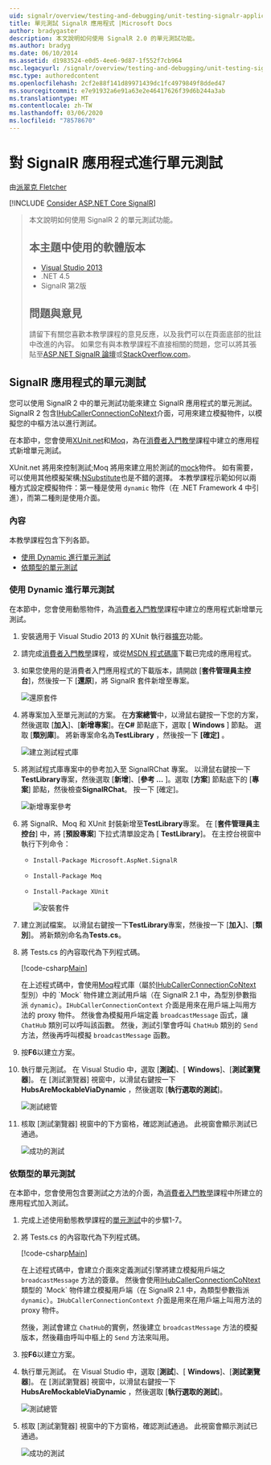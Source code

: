 ```yaml
---
uid: signalr/overview/testing-and-debugging/unit-testing-signalr-applications
title: 單元測試 SignalR 應用程式 |Microsoft Docs
author: bradygaster
description: 本文說明如何使用 SignalR 2.0 的單元測試功能。
ms.author: bradyg
ms.date: 06/10/2014
ms.assetid: d1983524-e0d5-4ee6-9d87-1f552f7cb964
msc.legacyurl: /signalr/overview/testing-and-debugging/unit-testing-signalr-applications
msc.type: authoredcontent
ms.openlocfilehash: 2cf2e88f141d89971439dc1fc4979849f8dded47
ms.sourcegitcommit: e7e91932a6e91a63e2e46417626f39d6b244a3ab
ms.translationtype: MT
ms.contentlocale: zh-TW
ms.lasthandoff: 03/06/2020
ms.locfileid: "78578670"
---
```

# <a name="unit-testing-signalr-applications"></a>對 SignalR 應用程式進行單元測試

由[派翠克 Fletcher](https://github.com/pfletcher)

[!INCLUDE [Consider ASP.NET Core SignalR](~/includes/signalr/signalr-version-disambiguation.md)]

> 本文說明如何使用 SignalR 2 的單元測試功能。
>
> ## <a name="software-versions-used-in-this-topic"></a>本主題中使用的軟體版本
>
>
> - [Visual Studio 2013](https://my.visualstudio.com/Downloads?q=visual%20studio%202013)
> - .NET 4.5
> - SignalR 第2版
>
>
>
> ## <a name="questions-and-comments"></a>問題與意見
>
> 請留下有關您喜歡本教學課程的意見反應，以及我們可以在頁面底部的批註中改進的內容。 如果您有與本教學課程不直接相關的問題，您可以將其張貼至[ASP.NET SignalR 論壇](https://forums.asp.net/1254.aspx/1?ASP+NET+SignalR)或[StackOverflow.com](http://stackoverflow.com/)。

<a id="unit"></a>
## <a name="unit-testing-signalr-applications"></a>SignalR 應用程式的單元測試

您可以使用 SignalR 2 中的單元測試功能來建立 SignalR 應用程式的單元測試。 SignalR 2 包含[IHubCallerConnectionCoNtext](https://msdn.microsoft.com/library/microsoft.aspnet.signalr.hubs.ihubcallerconnectioncontext(v=vs.118).aspx)介面，可用來建立模擬物件，以模擬您的中樞方法以進行測試。

在本節中，您會使用[XUnit.net](https://github.com/xunit/xunit)和[Moq](https://github.com/Moq/moq4)，為在[消費者入門教學](../getting-started/tutorial-getting-started-with-signalr.md)課程中建立的應用程式新增單元測試。

XUnit.net 將用來控制測試;Moq 將用來建立用於測試的[mock](http://en.wikipedia.org/wiki/Mock_object)物件。 如有需要，可以使用其他模擬架構;[NSubstitute](http://nsubstitute.github.io/)也是不錯的選擇。 本教學課程示範如何以兩種方式設定模擬物件：第一種是使用 `dynamic` 物件（在 .NET Framework 4 中引進），而第二種則是使用介面。

### <a name="contents"></a>內容

本教學課程包含下列各節。

- [使用 Dynamic 進行單元測試](#dynamic)
- [依類型的單元測試](#type)

<a id="dynamic"></a>
### <a name="unit-testing-with-dynamic"></a>使用 Dynamic 進行單元測試

在本節中，您會使用動態物件，為[消費者入門教學](../getting-started/tutorial-getting-started-with-signalr.md)課程中建立的應用程式新增單元測試。

1. 安裝適用于 Visual Studio 2013 的 XUnit 執行器[擴充](https://visualstudiogallery.msdn.microsoft.com/463c5987-f82b-46c8-a97e-b1cde42b9099)功能。
2. 請完成[消費者入門教學](../getting-started/tutorial-getting-started-with-signalr.md)課程，或從[MSDN 程式碼庫](https://code.msdn.microsoft.com/SignalR-Getting-Started-b9d18aa9)下載已完成的應用程式。
3. 如果您使用的是消費者入門應用程式的下載版本，請開啟 [**套件管理員主控台**]，然後按一下 [**還原**]，將 SignalR 套件新增至專案。

    ![還原套件](unit-testing-signalr-applications/_static/image1.png)
4. 將專案加入至單元測試的方案。 在**方案總管**中，以滑鼠右鍵按一下您的方案，然後選取 [**加入**]、[**新增專案**]。在**C#** 節點底下，選取 [ **Windows** ] 節點。 選取 [**類別庫**]。 將新專案命名為**TestLibrary** ，然後按一下 **[確定]** 。

    ![建立測試程式庫](unit-testing-signalr-applications/_static/image2.png)
5. 將測試程式庫專案中的參考加入至 SignalRChat 專案。 以滑鼠右鍵按一下**TestLibrary**專案，然後選取 [**新增**]、[**參考 ...** ]。選取 [**方案**] 節點底下的 [**專案**] 節點，然後檢查**SignalRChat**。 按一下 [確定]。

    ![新增專案參考](unit-testing-signalr-applications/_static/image3.png)
6. 將 SignalR、Moq 和 XUnit 封裝新增至**TestLibrary**專案。 在 [**套件管理員主控台**] 中，將 [**預設專案**] 下拉式清單設定為 [ **TestLibrary**]。 在主控台視窗中執行下列命令：

   - `Install-Package Microsoft.AspNet.SignalR`
   - `Install-Package Moq`
   - `Install-Package XUnit`

     ![安裝套件](unit-testing-signalr-applications/_static/image4.png)
7. 建立測試檔案。 以滑鼠右鍵按一下**TestLibrary**專案，然後按一下 [**加入**]、[**類別**]。 將新類別命名為**Tests.cs**。
8. 將 Tests.cs 的內容取代為下列程式碼。

    [!code-csharp[Main](unit-testing-signalr-applications/samples/sample1.cs)]

    在上述程式碼中，會使用[Moq](https://github.com/Moq/moq4)程式庫（屬於[IHubCallerConnectionCoNtext](https://msdn.microsoft.com/library/microsoft.aspnet.signalr.hubs.ihubcallerconnectioncontext(v=vs.118).aspx)型別）中的 `Mock` 物件建立測試用戶端（在 SignalR 2.1 中，為型別參數指派 `dynamic`）。`IHubCallerConnectionContext` 介面是用來在用戶端上叫用方法的 proxy 物件。 然後會為模擬用戶端定義 `broadcastMessage` 函式，讓 `ChatHub` 類別可以呼叫該函數。 然後，測試引擎會呼叫 `ChatHub` 類別的 `Send` 方法，然後再呼叫模擬 `broadcastMessage` 函數。
9. 按**F6**以建立方案。
10. 執行單元測試。 在 Visual Studio 中，選取 [**測試**]、[ **Windows**]、[**測試瀏覽器**]。 在 [測試瀏覽器] 視窗中，以滑鼠右鍵按一下**HubsAreMockableViaDynamic** ，然後選取 [**執行選取的測試**]。

    ![測試總管](unit-testing-signalr-applications/_static/image5.png)
11. 核取 [測試瀏覽器] 視窗中的下方窗格，確認測試通過。 此視窗會顯示測試已通過。

    ![成功的測試](unit-testing-signalr-applications/_static/image6.png)

<a id="type"></a>
### <a name="unit-testing-by-type"></a>依類型的單元測試

在本節中，您會使用包含要測試之方法的介面，為[消費者入門教學](../getting-started/tutorial-getting-started-with-signalr.md)課程中所建立的應用程式加入測試。

1. 完成上述使用動態教學課程的[單元測試](#dynamic)中的步驟1-7。
2. 將 Tests.cs 的內容取代為下列程式碼。

    [!code-csharp[Main](unit-testing-signalr-applications/samples/sample2.cs)]

    在上述程式碼中，會建立介面來定義測試引擎將建立模擬用戶端之 `broadcastMessage` 方法的簽章。 然後會使用[IHubCallerConnectionCoNtext](https://msdn.microsoft.com/library/microsoft.aspnet.signalr.hubs.ihubcallerconnectioncontext(v=vs.118).aspx)類型的 `Mock` 物件建立模擬用戶端（在 SignalR 2.1 中，為類型參數指派 `dynamic`）。`IHubCallerConnectionContext` 介面是用來在用戶端上叫用方法的 proxy 物件。

    然後，測試會建立 `ChatHub`的實例，然後建立 `broadcastMessage` 方法的模擬版本，然後藉由呼叫中樞上的 `Send` 方法來叫用。
3. 按**F6**以建立方案。
4. 執行單元測試。 在 Visual Studio 中，選取 [**測試**]、[ **Windows**]、[**測試瀏覽器**]。 在 [測試瀏覽器] 視窗中，以滑鼠右鍵按一下**HubsAreMockableViaDynamic** ，然後選取 [**執行選取的測試**]。

    ![測試總管](unit-testing-signalr-applications/_static/image7.png)
5. 核取 [測試瀏覽器] 視窗中的下方窗格，確認測試通過。 此視窗會顯示測試已通過。

    ![成功的測試](unit-testing-signalr-applications/_static/image8.png)
